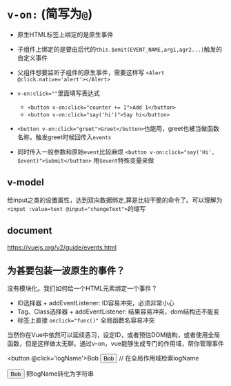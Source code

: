 # `v-on:` (简写为`@`)
- 原生HTML标签上绑定的是原生事件

- 子组件上绑定的是要由后代的`this.$emit(EVENT_NAME,arg1,agr2...)`触发的自定义事件
  
- 父组件想要监听子组件的原生事件，需要这样写
  `<Alert @click.native='alert'></Alert>`

- `v-on:click=""`里面填写表达式
  - `<button v-on:click="counter += 1">Add 1</button>`
  - `<button v-on:click="say('hi')">Say hi</button>`

- `<button v-on:click="greet">Greet</button>`也能用，greet也被当做函数名称，触发greet时候回传入`events`
  
- 同时传入一般参数和原始`event`比较麻烦 `<button v-on:click="say('Hi', $event)">Submit</button>` 用`$event`特殊变量来做

## v-model
给input之类的设置属性，达到双向数据绑定,算是比较干脆的命令了。可以理解为 `<input :value=text @input="changeText">`的缩写

## document
https://vuejs.org/v2/guide/events.html

## 为甚要包装一波原生的事件？
没有模块化。我们如何给一个HTML元素绑定一个事件？
  - ID选择器 + addEventListener: ID容易冲突，必须非常小心
  - Tag、Class选择器 + addEventListener: 结果容易冲突，dom结构还不能变
  - 标签上直接 `onclick="func()"` 全局函数名容易冲突

当然你在Vue中依然可以延续恶习，设定ID，或者预估DOM结构，或者使用全局函数，但是这样做太无聊。通过v-on，vue能够生成专门的作用域，帮你管理事件

<button @click='logName'>Bob</button>
<button onClick='logName'>Bob</button>
// 在全局作用域检索logName

<button :onClick='logName'>Bob</button>
把logName转化为字符串